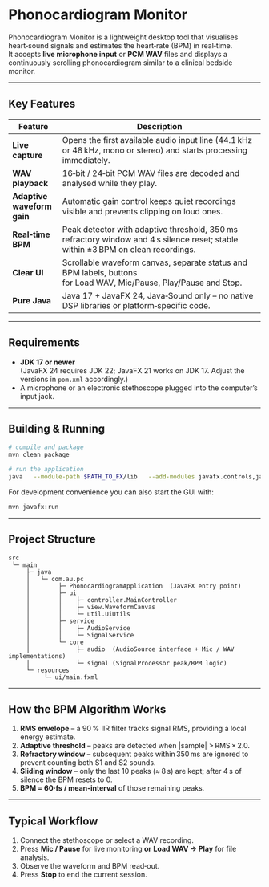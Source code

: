 # Phonocardiogram Monitor

Phonocardiogram Monitor is a lightweight desktop tool that visualises heart‑sound signals and estimates the heart‑rate (BPM) in real‑time.  
It accepts **live microphone input** or **PCM WAV** files and displays a continuously scrolling phonocardiogram similar to a clinical bedside monitor.

---

## Key Features

| Feature | Description |
|---------|-------------|
| **Live capture** | Opens the first available audio input line (44.1 kHz or 48 kHz, mono or stereo) and starts processing immediately. |
| **WAV playback** | 16‑bit / 24‑bit PCM WAV files are decoded and analysed while they play. |
| **Adaptive waveform gain** | Automatic gain control keeps quiet recordings visible and prevents clipping on loud ones. |
| **Real‑time BPM** | Peak detector with adaptive threshold, 350 ms refractory window and 4 s silence reset; stable within ±3 BPM on clean recordings. |
| **Clear UI** | Scrollable waveform canvas, separate status and BPM labels, buttons for Load WAV, Mic/Pause, Play/Pause and Stop. |
| **Pure Java** | Java 17 + JavaFX 24, Java‑Sound only – no native DSP libraries or platform‑specific code. |

---

## Requirements

* **JDK 17 or newer**  
  (JavaFX 24 requires JDK 22; JavaFX 21 works on JDK 17. Adjust the versions in `pom.xml` accordingly.)
* A microphone or an electronic stethoscope plugged into the computer’s input jack.

---

## Building & Running

```bash
# compile and package
mvn clean package

# run the application
java   --module-path $PATH_TO_FX/lib   --add-modules javafx.controls,javafx.fxml,javafx.media   -jar target/phonocardiogram-1.0-SNAPSHOT.jar
```

For development convenience you can also start the GUI with:

```bash
mvn javafx:run
```

---

## Project Structure

```
src
 └─ main
     ├─ java
     │   └─ com.au.pc
     │        ├─ PhonocardiogramApplication  (JavaFX entry point)
     │        ├─ ui
     │        │    ├─ controller.MainController
     │        │    ├─ view.WaveformCanvas
     │        │    └─ util.UiUtils
     │        ├─ service
     │        │    ├─ AudioService
     │        │    └─ SignalService
     │        └─ core
     │             ├─ audio  (AudioSource interface + Mic / WAV implementations)
     │             └─ signal (SignalProcessor peak/BPM logic)
     └─ resources
          └─ ui/main.fxml
```

---

## How the BPM Algorithm Works

1. **RMS envelope** – a 90 % IIR filter tracks signal RMS, providing a local energy estimate.  
2. **Adaptive threshold** – peaks are detected when |sample| > RMS × 2.0.  
3. **Refractory window** – subsequent peaks within 350 ms are ignored to prevent counting both S1 and S2 sounds.  
4. **Sliding window** – only the last 10 peaks (≈ 8 s) are kept; after­ 4 s of silence the BPM resets to 0.  
5. **BPM = 60·fs / mean‑interval** of those remaining peaks.

---

## Typical Workflow

1. Connect the stethoscope or select a WAV recording.  
2. Press **Mic / Pause** for live monitoring **or** **Load WAV → Play** for file analysis.  
3. Observe the waveform and BPM read‑out.  
4. Press **Stop** to end the current session.


